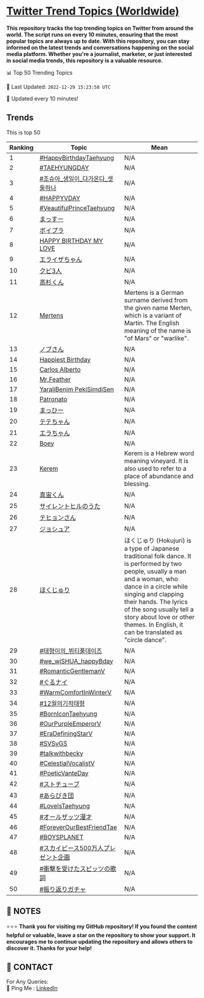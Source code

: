 [Twitter Trend Topics (Worldwide)](https://github.com/ErcinDedeoglu/Twitter-Trend-Topics)
==========

**This repository tracks the top trending topics on Twitter from around the world. 
The script runs on every 10 minutes, ensuring that the most popular topics are always up to date. 
With this repository, you can stay informed on the latest trends and conversations happening on the social media platform. 
Whether you're a journalist, marketer, or just interested in social media trends, this repository is a valuable resource.**


📊 Top 50 Trending Topics

📆 Last Updated: `2022-12-29 15:23:58 UTC`

🔧 Updated every 10 minutes!


## Trends

This is top 50

| Ranking | Topic | Mean |
| ------- | ------------ | ------------ |
| 1 | [#HappyBirthdayTaehyung](http://twitter.com/search?q=%23HappyBirthdayTaehyung) | N/A |
| 2 | [#TAEHYUNGDAY](http://twitter.com/search?q=%23TAEHYUNGDAY) | N/A |
| 3 | [#조슈아_생일이_다가온다_셋둘하나](http://twitter.com/search?q=%23%ec%a1%b0%ec%8a%88%ec%95%84_%ec%83%9d%ec%9d%bc%ec%9d%b4_%eb%8b%a4%ea%b0%80%ec%98%a8%eb%8b%a4_%ec%85%8b%eb%91%98%ed%95%98%eb%82%98) | N/A |
| 4 | [#HAPPYVDAY](http://twitter.com/search?q=%23HAPPYVDAY) | N/A |
| 5 | [#VeautifulPrinceTaehyung](http://twitter.com/search?q=%23VeautifulPrinceTaehyung) | N/A |
| 6 | [まっすー](http://twitter.com/search?q=%e3%81%be%e3%81%a3%e3%81%99%e3%83%bc) | N/A |
| 7 | [ボイプラ](http://twitter.com/search?q=%e3%83%9c%e3%82%a4%e3%83%97%e3%83%a9) | N/A |
| 8 | [HAPPY BIRTHDAY MY LOVE](http://twitter.com/search?q=HAPPY+BIRTHDAY+MY+LOVE) | N/A |
| 9 | [エライザちゃん](http://twitter.com/search?q=%e3%82%a8%e3%83%a9%e3%82%a4%e3%82%b6%e3%81%a1%e3%82%83%e3%82%93) | N/A |
| 10 | [クビ3人](http://twitter.com/search?q=%e3%82%af%e3%83%933%e4%ba%ba) | N/A |
| 11 | [高杉くん](http://twitter.com/search?q=%e9%ab%98%e6%9d%89%e3%81%8f%e3%82%93) | N/A |
| 12 | [Mertens](http://twitter.com/search?q=Mertens) | Mertens is a German surname derived from the given name Merten, which is a variant of Martin. The English meaning of the name is "of Mars" or "warlike". |
| 13 | [ノブさん](http://twitter.com/search?q=%e3%83%8e%e3%83%96%e3%81%95%e3%82%93) | N/A |
| 14 | [Happiest Birthday](http://twitter.com/search?q=Happiest+Birthday) | N/A |
| 15 | [Carlos Alberto](http://twitter.com/search?q=Carlos+Alberto) | N/A |
| 16 | [Mr.Feather](http://twitter.com/search?q=Mr.Feather) | N/A |
| 17 | [YaraliBenim PekiSimdiSen](http://twitter.com/search?q=YaraliBenim+PekiSimdiSen) | N/A |
| 18 | [Patronato](http://twitter.com/search?q=Patronato) | N/A |
| 19 | [まっひー](http://twitter.com/search?q=%e3%81%be%e3%81%a3%e3%81%b2%e3%83%bc) | N/A |
| 20 | [テテちゃん](http://twitter.com/search?q=%e3%83%86%e3%83%86%e3%81%a1%e3%82%83%e3%82%93) | N/A |
| 21 | [エラちゃん](http://twitter.com/search?q=%e3%82%a8%e3%83%a9%e3%81%a1%e3%82%83%e3%82%93) | N/A |
| 22 | [Boey](http://twitter.com/search?q=Boey) | N/A |
| 23 | [Kerem](http://twitter.com/search?q=Kerem) | Kerem is a Hebrew word meaning vineyard. It is also used to refer to a place of abundance and blessing. |
| 24 | [真宙くん](http://twitter.com/search?q=%e7%9c%9f%e5%ae%99%e3%81%8f%e3%82%93) | N/A |
| 25 | [サイレントヒルのうた](http://twitter.com/search?q=%e3%82%b5%e3%82%a4%e3%83%ac%e3%83%b3%e3%83%88%e3%83%92%e3%83%ab%e3%81%ae%e3%81%86%e3%81%9f) | N/A |
| 26 | [テヒョンさん](http://twitter.com/search?q=%e3%83%86%e3%83%92%e3%83%a7%e3%83%b3%e3%81%95%e3%82%93) | N/A |
| 27 | [ジョシュア](http://twitter.com/search?q=%e3%82%b8%e3%83%a7%e3%82%b7%e3%83%a5%e3%82%a2) | N/A |
| 28 | [ほくじゅり](http://twitter.com/search?q=%e3%81%bb%e3%81%8f%e3%81%98%e3%82%85%e3%82%8a) | ほくじゅり (Hokujuri) is a type of Japanese traditional folk dance. It is performed by two people, usually a man and a woman, who dance in a circle while singing and clapping their hands. The lyrics of the song usually tell a story about love or other themes. In English, it can be translated as "circle dance". |
| 29 | [#태형이의_뷔티풀데이즈](http://twitter.com/search?q=%23%ed%83%9c%ed%98%95%ec%9d%b4%ec%9d%98_%eb%b7%94%ed%8b%b0%ed%92%80%eb%8d%b0%ec%9d%b4%ec%a6%88) | N/A |
| 30 | [#we_wiSHUA_happyBday](http://twitter.com/search?q=%23we_wiSHUA_happyBday) | N/A |
| 31 | [#RomanticGentlemanV](http://twitter.com/search?q=%23RomanticGentlemanV) | N/A |
| 32 | [#ぐるナイ](http://twitter.com/search?q=%23%e3%81%90%e3%82%8b%e3%83%8a%e3%82%a4) | N/A |
| 33 | [#WarmComfortInWinterV](http://twitter.com/search?q=%23WarmComfortInWinterV) | N/A |
| 34 | [#12월의기적태형](http://twitter.com/search?q=%2312%ec%9b%94%ec%9d%98%ea%b8%b0%ec%a0%81%ed%83%9c%ed%98%95) | N/A |
| 35 | [#BornIconTaehyung](http://twitter.com/search?q=%23BornIconTaehyung) | N/A |
| 36 | [#OurPurpleEmperorV](http://twitter.com/search?q=%23OurPurpleEmperorV) | N/A |
| 37 | [#EraDefiningStarV](http://twitter.com/search?q=%23EraDefiningStarV) | N/A |
| 38 | [#SVSvGS](http://twitter.com/search?q=%23SVSvGS) | N/A |
| 39 | [#talkwithbecky](http://twitter.com/search?q=%23talkwithbecky) | N/A |
| 40 | [#CelestialVocalistV](http://twitter.com/search?q=%23CelestialVocalistV) | N/A |
| 41 | [#PoeticVanteDay](http://twitter.com/search?q=%23PoeticVanteDay) | N/A |
| 42 | [#ストチューブ](http://twitter.com/search?q=%23%e3%82%b9%e3%83%88%e3%83%81%e3%83%a5%e3%83%bc%e3%83%96) | N/A |
| 43 | [#あらびき団](http://twitter.com/search?q=%23%e3%81%82%e3%82%89%e3%81%b3%e3%81%8d%e5%9b%a3) | N/A |
| 44 | [#LoveIsTaehyung](http://twitter.com/search?q=%23LoveIsTaehyung) | N/A |
| 45 | [#オールザッツ漫才](http://twitter.com/search?q=%23%e3%82%aa%e3%83%bc%e3%83%ab%e3%82%b6%e3%83%83%e3%83%84%e6%bc%ab%e6%89%8d) | N/A |
| 46 | [#ForeverOurBestFriendTae](http://twitter.com/search?q=%23ForeverOurBestFriendTae) | N/A |
| 47 | [#BOYSPLANET](http://twitter.com/search?q=%23BOYSPLANET) | N/A |
| 48 | [#スカイピース500万人プレゼント企画](http://twitter.com/search?q=%23%e3%82%b9%e3%82%ab%e3%82%a4%e3%83%94%e3%83%bc%e3%82%b9500%e4%b8%87%e4%ba%ba%e3%83%97%e3%83%ac%e3%82%bc%e3%83%b3%e3%83%88%e4%bc%81%e7%94%bb) | N/A |
| 49 | [#衝撃を受けたスピッツの歌詞](http://twitter.com/search?q=%23%e8%a1%9d%e6%92%83%e3%82%92%e5%8f%97%e3%81%91%e3%81%9f%e3%82%b9%e3%83%94%e3%83%83%e3%83%84%e3%81%ae%e6%ad%8c%e8%a9%9e) | N/A |
| 50 | [#振り返りガチャ](http://twitter.com/search?q=%23%e6%8c%af%e3%82%8a%e8%bf%94%e3%82%8a%e3%82%ac%e3%83%81%e3%83%a3) | N/A |




## 📝 NOTES

⭐⭐⭐ **Thank you for visiting my GitHub repository! If you found the content helpful or valuable, leave a star on the repository to show your support. It encourages me to continue updating the repository and allows others to discover it. Thanks for your help!**

## 📨 CONTACT

 For Any Queries:  
            🏓 Ping Me : [LinkedIn](https://www.linkedin.com/in/ercindedeoglu/)